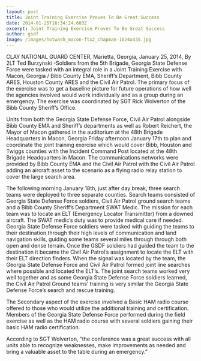 ```yaml
---
layout: post
title: Joint Training Exercise Proves To Be Great Success
date: 2014-01-25T16:34:24.603Z
excerpt: Joint Training Exercise Proves To Be Great Success
author: gsdf
image: /images/hotwash_macon-ftx2_chapman-1024x435.jpg
---
```

CLAY NATIONAL GUARD CENTER, Marietta, Georgia, January 25, 2014, By 2LT Ted Burzynski -Soldiers from the 5th Brigade, Georgia State Defense Force were tasked with an integral role in a Joint Training Exercise with Macon, Georgia / Bibb County EMA, Sheriff’s Department, Bibb County ARES, Houston County ARES and the Civil Air Patrol. The primary focus of the exercise was to get a baseline picture for future operations of how well the agencies involved would work individually and as a group during an emergency. The exercise was coordinated by SGT Rick Wolverton of the Bibb County Sheriff’s Office.

Units from both the Georgia State Defense Force, Civil Air Patrol alongside Bibb County EMA and Sheriff’s departments as well as Robert Reichert, the Mayor of Macon gathered in the auditorium at the 48th Brigade Headquarters in Macon, Georgia Friday afternoon January 17th to plan and coordinate the joint training exercise which would cover Bibb, Houston and Twiggs counties with the Incident Command Post located at the 48th Brigade Headquarters in Macon. The communications networks were provided by Bibb County EMA and the Civil Air Patrol with the Civil Air Patrol adding an aircraft asset to the scenario as a flying radio relay station to cover the large search area.

The following morning January 18th, just after day break, three search teams were deployed to three separate counties. Search teams consisted of Georgia State Defense Force soldiers, Civil Air Patrol ground search teams and a Bibb County Sheriff’s Department SWAT Medic. The mission for each team was to locate an ELT (Emergency Locator Transmitter) from a downed aircraft. The SWAT medic’s duty was to provide medical care if needed. Georgia State Defense Force soldiers were tasked with guiding the teams to their destination through their high levels of communication and land navigation skills, guiding some teams several miles through through both open and dense terrain. Once the GSDF soldiers had guided the team to the destination it became the Civil Air Patrol’s assignment to locate the ELT with their ELT direction finders. When the signal was located by the team, the Georgia State Defense Force and Civil Air Patrol formed joint line searches where possible and located the ELT’s. The joint search teams worked very well together and as some Georgia State Defense Force soldiers learned, the Civil Air Patrol Ground teams’ training is very similar the Georgia State Defense Force’s search and rescue training.


The Secondary aspect of the exercise involved a Basic HAM radio course offered to those who would utilize the additional training and certification. Members of the Georgia State Defense Force performed during the field exercise as well as the HAM radio course with several soldiers gaining their basic HAM radio certification.

According to SGT Wolverton, “the conference was a great success with all units able to recognize weaknesses, make improvements as needed and bring a valuable asset to the table during an emergency.”